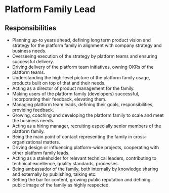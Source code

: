 # Platform Family Lead

## Responsibilities

- Planning up-to years ahead, defining long term product vision and strategy for the platform family in alignment with company strategy and business needs.
- Overseeing execution of the strategy by platform teams and ensuring successful delivery.
- Driving delivery of the platform team initiatives, owning OKRs of the platform teams.
- Understanding the high-level picture of the platform family usage, products built on top of that and their needs.
- Acting as a director of product management for the family.
- Making users of the platform family (developers) successful, incorporating their feedback, elevating them.
- Managing platform team leads, defining their goals, responsibilities, providing feedback.
- Growing, coaching and developing the platform family to scale and meet the business needs.
- Acting as a hiring manager, recruiting especially senior members of the platform family.
- Being the main point of contact representing the family in cross-organizational matters.
- Driving design or influencing platform-wide projects, cooperating with other platform family leads.
- Acting as a stakeholder for relevant technical leaders, contributing to technical excellence, quality standards, processes.
- Being ambassador of the family, both internally by knowledge sharing and externally by publishing, talking etc.
- Setting the bar for content, growing public reputation and defining public image of the family as highly respected.
